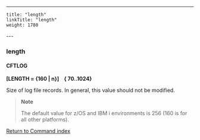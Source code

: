 ---
    title: "length"
    linkTitle: "length"
    weight: 1780
---<span id="length"></span>

### length

#### CFTLOG

****[LENGTH = {160 &#124; n}]    { 70..1024}****

Size of log file records. In general, this value should not be modified.

> **Note**
>
> The default value for z/OS and IBM i environments is 256 (160 is for all other platforms).

[Return to Command index](../../)

